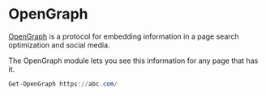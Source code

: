 # OpenGraph

[OpenGraph](https://ogp.me) is a protocol for embedding information in a page search optimization and social media.

The OpenGraph module lets you see this information for any page that has it.

~~~PowerShell
Get-OpenGraph https://abc.com/
~~~

